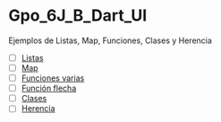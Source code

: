 # Gpo_6J_B_Dart_UI
Ejemplos de Listas, Map, Funciones, Clases y Herencia


- [ ] [Listas](https://dartpad.dartlang.org/4437e18abcb168ff8c407d4bb3776dcf)
- [ ] [Map](https://dartpad.dartlang.org/e9cfb693661d3c6318cd11d6ea310b7e)
- [ ] [Funciones varias](https://dartpad.dartlang.org/e053946fa2bee99ce5924a5aec440f5e)
- [ ] [Función flecha](https://dartpad.dartlang.org/989dffc47968586d66fe5762bb71ca2a)
- [ ] [Clases](https://dartpad.dartlang.org/acc42556231f187c89b025b7eef8aef9)
- [ ] [Herencia](https://dartpad.dartlang.org/c87c69e5d0a66318dbbefcdbdc9b5b28)
